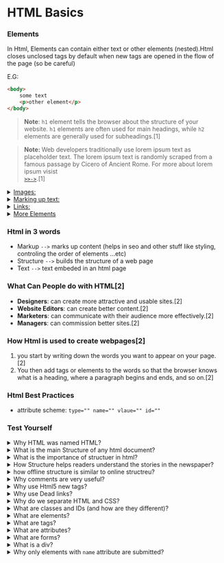 # HTML Basics

<h3><strong>Elements</strong></h3>

In Html, Elements can contain either text or other elements (nested).Html closes unclosed tags by default when new tags are opened in the flow of the page (so be careful)

E.G:

```html
<body> 
    some text
    <p>other element</p>
</body>    
```    
<!-- side note: think of inline-text as an element that is controlled using parent elements. -->

> **Note**: <code>h1</code> element tells the browser about the structure of your website. <code>h1</code> elements are often used for main headings, while <code>h2</code> elements are generally used for subheadings.<span>[1]</span>

> <strong>Note: </strong>Web developers traditionally use lorem ipsum text as placeholder text. The lorem ipsum text is randomly scraped from a famous passage by Cicero of Ancient Rome. For more about lorem ipsum visist <a href="https://en.lipsum.com/"> <code> >>-></code></a>.<span>[1]</span>


<details>
<summary><u>Images:</u></summary>

```html
<img src="images/firefox-icon.png" alt="My test image">
```
<p>
It embeds an image into our page in the position it appears. It does this via the <code>src</code> (source) attribute, which contains the path to our image file.
</p>

<p>
We have also included an <code>alt</code> (alternative) attribute. In this attribute, you specify descriptive text for users who cannot see the image, possibly because of the following reasons:

1. They are visually impaired. Users with significant visual impairments often use tools called screen readers to read out the alt text to them.

2. Something has gone wrong causing the image not to display. For example, try deliberately changing the path inside your <code>src</code> attribute to make it incorrect. If you save and reload the page, you should see something like this in place of the image:


> <strong>Note: </strong>The keywords for alt text are "descriptive text". The alt text you write should provide the reader with enough information to have a good idea of what the image conveys. In this example, our current text of "My test image" is no good at all. A much better alternative for our Firefox logo would be "The Firefox logo: a flaming fox surrounding the Earth."

> **Note**: All <code>img</code> elements <strong>must</strong> have an <code>alt</code> attribute. The text inside an <code>alt</code> attribute is used for screen readers to improve accessibility and is displayed if the image fails to load.

> **Note**: If the image is purely decorative (using an image as a graphic element for the design of the web page), using an empty alt attribute is a best practice.

> **Note**: Ideally the <code>alt</code> attribute should not contain special characters unless needed.

Find out more about accessibility in our [accessibility learning module.](https://developer.mozilla.org/en-US/docs/Learn/Accessibility)
</p>

</details>

<details>
<summary><u>Marking up text:</u></summary>

<h2>Headings</h2>
    <p>
    Heading elements allow you to specify that certain parts of your content are headings — or subheadings. In the same way that a book has the main title, chapter titles and subtitles, an HTML document can too. HTML contains 6 heading levels, <code>&lt;h1&gt;–&lt;h6&gt;</code>, although you'll commonly only use 3 to 4 at most.
    </p>



> <strong>Note: </strong>You'll see that your heading level 1 has an implicit style. Don't use heading elements to make text bigger or bold, because they are used for [accessibility](https://developer.mozilla.org/en-US/docs/Learn/Accessibility/HTML#Text_content) and other reasons such as [SEO](https://developer.mozilla.org/en-US/docs/Learn/HTML/Introduction_to_HTML/HTML_text_fundamentals#Why_do_we_need_structure). Try to create a meaningful sequence of headings on your pages, without skipping levels.

<h2>Paragraphs</h2>
    <p>
    As explained above, <code>&lt;p&gt;</code> elements are for containing paragraphs of text; you'll use these frequently when marking up regular text content.
    </p>

<h2>Lists</h2>
    <p>A lot of the web's content is lists and HTML has special elements for these. Marking up lists always consist of at least 2 elements. The most common list types are ordered and unordered lists:</p>
    <ul>
    <li><strong>Unordered lists</strong> are for lists where the order of the items doesn't matter, such as a shopping list. These are wrapped in a <code>&lt;ul&gt;</code> element.</li>
    <li><strong>Ordered lists</strong> are for lists where the order of the items does matter, such as a recipe. These are wrapped in an <code>&lt;ol&gt;</code> element.</li>
    </ul>
    <p>Each item inside the lists is put inside an <code>&lt;li&gt;</code> (list item) element.</p>    
    <p>For example, if we wanted to turn the part of the following paragraph fragment into a list:</p>   

    <p>At Mozilla, we’re a global community of technologists, thinkers, and builders working together ... </p>

    We could modify the markup to this:

    ```html
        <p>At Mozilla, we’re a global community of</p>
    
        <ul> 
            <li>technologists</li>
            <li>thinkers</li>
            <li>builders</li>
        </ul>

        <p>working together ... </p>
    ```

</details>

<details>
<summary><u>Links:</u></summary>

<p>
Links are very important — they are what makes the web a web! To add a link, we need to use a simple element — <code>&lt;a&gt;</code> — "a" being the short form for "anchor". To make text within your paragraph into a link, follow these steps:
</p>
    <ul>
    <li>Choose some text. We chose the text "Mozilla Manifesto".</li>
    <li>Wrap the text in an <code>&lt;a&gt;</code> element, as shown below:
    
```html
<a>Mozilla Manifesto</a>
```
</li>  
    <li>Give the <code>&lt;a&gt;</code> element an href attribute, as shown below:

```html
<a href="">Mozilla Manifesto</a>
```    
</li>
    <li>Fill in the value of this attribute with the web address that you want the link to link to:

```html
<a href="https://www.mozilla.org/en-US/about/manifesto/">Mozilla Manifesto</a>
```    
</li>
</ul>

> <strong>Note:</strong> You might get unexpected results if you omit the <code>https://</code> or <code>http://</code> part, called the protocol, at the beginning of the web address. After making a link, click it to make sure it is sending you where you wanted it to.</p>

> <strong>Note:</strong> <code>href</code> might appear like a rather obscure choice for an attribute name at first. If you are having trouble remembering it, remember that it stands for <em><strong>h</strong>ypertext <strong>ref</strong>erence</em>.


</details>

<details>
  <summary><u>More Elements</u></summary>
    <p>HTML5 introduces more descriptive HTML tags. These include <code>main</code>, <code>header</code>, <code>footer</code>, <code>nav</code>, <code>video</code>, <code>article</code>, <code>section</code> and others.</p>
    <ul>
        <h4><strong><u> - <code>main</code> tag</u></strong>:</h4>
        <ul>
            <p>The <code>main</code> HTML5 tag helps search engines and other developers find the main content of your page.</p>                    
        </ul>
        <h4><strong><u> - Link to Internal Sections of a Page with Anchor Elements</u></strong>:</h4>
        <ul>
            <p>The <code>a</code> (anchor) elements can also be used to create internal links to jump to different sections within a webpage.<span>[1]</span></p>           
            <p>

```html
<a href="#contacts-header">Contacts</a>
...
<h2 id="contacts-header">Contacts</h2>
```
When users click the Contacts link, they'll be taken to the section of the webpage with the Contacts header element.
> **Note**: IDs should be unique, But if there are 2 or more elements with the same ID, and that ID is used to create an internal link, the first element in the flow of the page will be choosen to jump to (the destination).<span>[0]</span>

> **Note**: Make Dead Links Using the Hash Symbol (<code>#</code>) in place of the link.

> **Note**: You can "make elements into links" by nesting them within an <code>a</code> element.
</p>    
</ul>    
    <h4><strong><u> - <code>Input</code> tag</u></strong>:</h4>
        <ul>
            <p><code>input</code> elements are a convenient way to get input from your user.

```html
<input type="text">
```
> **Note**: <code>input</code> elements are self-closing.

> **Note**: <code>Placeholder</code> text is what is displayed in your input element before your user has inputted anything.

```html
<input placeholder="some text">
```
</ul>
        <h4><strong><u> - <code>Form</code> tag</u></strong>:</h4>
        <ul>
            <li><p>You can build web forms that actually submit data to a server using nothing more than pure HTML. You can do this by specifying an action on your <code>form</code> element.</p>     

```html
<form action="/url-where-you-want-to-submit-form-data"></form>
```
</li>
            <li>All inputs inside of a form are submitted to wherever the form goes to. By Default the form submits to the page that you are currently on.<span>[3]</span></li>
            <li>By default: when the <code>enter</code> key is pressed while one of the elements of the form is in "focus"<code> -> </code>the form is submitted immediatley.<span>[0]</span></li>
            <li><code>div</code>s are used to seprate different elements of forms so that they don't be all on one line (because they are inline elements).<span>[3]</span><span>[0]</span></li>
            <li>Almost always when you build a form, you are gonna want your form to submit somewhere other than the page you are currently on & in order to do that, you'll need to add the atribute <code>action</code> <code> -> </code>the <code>action</code> is going to be where your form is submitting to.<span>[3]</span></li>
            <li>The next thing that you are almost always gonna specify on your form is the <code>method</code> you want your form to use<code> -> </code>that is gonna be: <code>GET</code> or a <code>Post</code> :
                <ul>
                    <li><storng><code>GET</code></strong>: is going to append things to the url and it is gonna send it to another page on the site</li>
                    <li><storng><code>POST</code></strong>: is useful when you have a server and want to save some infromation</li>

> **Note**: browsers can only render <code>GET</code> requests.
</ul>
            <span>[3]</span></li>
            <li>in order for an input to show out in a form URL, you must specify the <code>name</code> attribute.<span>[3]</span></li>
            <li>if you click on a label it should highlight the field that it's being labeled for, this is helpful for not only users but also for screen readers and in order to do this, you should set a <code>for</code> attribute to the element you want to highlight whenever you click on the label with a <code>"value"</code> of the <code>id</code> of the element you want to highlight.<span>[3]</span></li>                        

> **Note**: Another way to associate labels with elements is by nesting the element inside of the label element.<span>[3]</span>    

> **Note**: Most people use the <code>for</code> attribute method instead of the wrap inside method because it is cleaner and easier to style.<span>[3]</span> It is considered best practice to set a <code>for</code> attribute on the <code>label</code> element, with a value that matches the value of the <code>id</code> attribute of the <code>input</code> element. This allows assistive technologies to create a linked relationship between the label and the child <code>input</code> element.<span>[1]</span>

> **Note**: Most people use the wrap inside method with checkboxes and radio buttons.<span>[3]</span>

> **Note**: The defualt <code>type</code> of the <code>input</code> element is <code>text</code>, but you are always wanna be explicit in what type of input you are using.<span>[3]</span>

> **Note**: the <code>type</code> of email verifies emails for you by default. It also provides a keyboard specified for entering emails on mobile phones.<span>[0]</span>

> **Note**: the default behaviour of a <code>button</code> element is <code>type</code> submit. That type submits form to the server. if the attribute is not specified, or if the attribute is dynamically changed to an empty or invalid value.

> **Note**: for <code>button</code> element the <code>type="button"</code>, The button has no default behavior. It can have client-side scripts associated with the element's events, which are triggered when the events occur.

<li>to add a default value for a text input field you can use the <code>value</code> attribute.<span>[3]</span></li>
<li>Adding a <code>submit</code> button to the form will send the data from the form to the URL you specified with your form's <code>action</code> attribute.<span>[1]</span></li>
            <li>Here's an example submit button:

```html
<button type="submit">this button submits the form</button>
```
<span>[1]</span></li>
            <li>all <code>radio</code> buttons need to share the same <code>name</code> which is how we know that there can only be one selected.<span>[3]</span></li>

> **Note**: for all <code>radio</code> buttons, you need to specify a value, so when you submit it to your form, you know what you are getting back.<span>[3]</span>

> **Note**: All related <code>radio</code> buttons should have the same name attribute to create a radio button group. By creating a radio group, selecting any single radio button will automatically deselect the other buttons within the same group ensuring only one answer is provided by the user.<span>[1]</span>

<li>Each of your <code>checkboxes</code> can be nested within its own <code>label</code> element. By wrapping an <code>input</code> element inside of a label element it will automatically associate the checkbox input with the label element surrounding it.<span>[1]</span></li>

> **Note**: All related checkbox inputs should have the same <code>name</code> attribute.<span>[1]</span>

Here's an example of a checkbox:

```html
<label for="loving"><input id="loving" type="checkbox" name="personality"> Loving</label>
```
<label for="loving"><input id="loving" type="checkbox" name="personality"> Loving</label>

> **Note**: It is considered best practice to explicitly define the relationship between a checkbox input and its corresponding label by setting the <code>for</code> attribute on the label element to match the <code>id</code> attribute of the associated input element.<span>[1]</span>

> **Note**:  A <code>label</code>> element can have both a for attribute and a contained control element, as long as the <code>for</code> attribute points to the contained control element.<span>[4]</span>

> **Note**: When a form gets submitted, the data is sent to the server and includes entries for the options selected. Inputs of type <code>radio</code> and <code>checkbox</code> report their values from the <code>value</code> attribute.<span>[1]</span>

> **Note**: Only elements with <code>name</code> attribute are submitted.<span>[1]</span>

> **Note**: <code>name</code> & <code>value</code> pairs get submitted for each element. The radio input is affected by the name attribute.

> **Note**: If you omit the <code>value</code> attribute, the submitted form data uses the default value, which is <code>on</code>. So the <code>value</code> attribute needs to be set to something to identify the option.<span>[1]</span> 

> **Note**: Best Practices is to enter <code>name</code>&<code>value</code> attribute-values in lowercase.

> **Note**: You can set a checkbox or radio button to be checked by default using the checked attribute.<span>[1]</span>

<li>You can require specific form fields so that your user will not be able to <code>submit</code> your form until he or she has filled them out.<span>[1]</span></li>
            <li>For example, if you wanted to make a text input field required, you can just add the attribute <code>required</code> within your <code>input</code> element, like this: <code>&lt;input type="text" required&gt;</code><span>[1]</span></li>
            <li>for full project: check the <a href="https://github.com/MrRamoun/front-end_training/tree/master/web-projects/web-dev-simplified-form-project">web-dev-simplified-form-project</a> in the root of the repo.</li>
</ul>
    </ul>
</details> 

### Html in 3 words

- Markup <code>--></code> marks up content (helps in seo and other stuff like styling, controling the order of elements ...etc)
- Structure <code>--></code> builds the structure of a web page
- Text <code>--></code> text embeded in an html page

### What Can People do with HTML<span>[2]</span>

- **Designers**: can create more attractive and usable sites.<span>[2]</span>
- **Website Editors**: can create better content.<span>[2]</span>
- **Marketers**: can communicate with their audience more effectively.<span>[2]</span>
- **Managers**: can commission better sites.<span>[2]</span>

### How Html is used to create webpages<span>[2]</span>

1. you start by writing down the words you want to appear on your page.<span>[2]</span>
2. You then add tags or elements to the words so that the browser knows what is a heading, where a paragraph begins and ends, and so on.<span>[2]</span>

### Html Best Practices

- attribute scheme: <code>type="" name="" vlaue="" id=""</code>

### Test Yourself

<!-- info in here represent my current knowledge about the topic before learning anything new -->

<details>
  <summary>Why HTML was named HTML?</summary>
    <ul><ul>
        <li>The HyperText part of HTML comes from the early days of the web and its original use case. Pages usually contained static documents that contained references to other documents. These references contained hypertext links used by the browser to navigate to the reference document so the user could read the reference document without having to manually search for it.<span>[1]<span></li>        
    </ul></ul>
</details>

<details>
  <summary>What is the main Structure of any html document?</summary>
    <ul><ul>
        <li>At the top of the document, we need to tell the browser which version of HTML the page is using. HTML is an evolving language, and is updated regularly. Most major browsers support the latest specification, which is HTML5. However, older web pages may use previous versions of the language.</li>
        <li>We tell the browser this information by adding the <code>&lt;!DOCTYPE ...&gt;</code> tag on the first line, where the ... part is the version of HTML. For HTML5, we use <code>&lt;!DOCTYPE html&gt;</code>.<span>[1]<span></li>

> **Note**: The ! and uppercase DOCTYPE is important, especially for older browsers. The html is not case sensitive.<span>[1]<span>        
<li>Next, the rest of the HTML code needs to be wrapped in <code>html</code> tags. The opening <code>&lt;html&gt;</code> goes directly below the <code>&lt;!DOCTYPE html&gt;</code> line, and the closing <code>&lt;/html&gt;</code> goes at the end of the page.<span>[1]<span></li>

```html
<!DOCTYPE html>
<html>
  <!-- Your HTML code goes here -->
</html>
```
</ul></ul>
</details>

<details>
  <summary>What is the importance of structuer in html?</summary>
    <ul><ul>
        <li>In all kinds of documents, structure is very important in helping readers to understand the messages you are trying to convey and to navigate around the document (increases readability). So, in order to learn how to write web pages, it is very important to understand how to structure documents.<span>[2]<span></li>        
    </ul></ul>
</details>

<details>
  <summary>How Structure helps readers understand the stories in the newspaper?</summary>
    <ul><ul>
        <li>For the stories we read in a newspaper: for each story, there will be a <em>headline</em>, some <em>text</em>, and possibly some <em>images</em>. If the article is a long piece, there may be subheadings that split the story into separate sections or quotes from those involved.<span>[2]<span></li>        
    </ul></ul>
</details>

<details>
  <summary>how offline structure is similar to online structreu?</summary>
    <ul><ul>
        <li>The structure is very similar when a news story is viewed online (although it may also feature audio or video).</li>        
        <li>Example of a word document structure: <em>a document might start with a large heading, followed by an introduction or the most important information. This might be expanded upon under subheadings lower down on the page</em><span>[2]<span></li>

> **Note**: The use of headings and subheadings in any document often reflects a hierarchy of information.<span>[2]<span>

> **Note**:  When using a word processor to create a document, <em>we separate out the text to give it structure</em>. Each topic might have a new paragraph, and each section can have a heading to describe what it covers.<span>[2]<span>

</ul></ul>
</details>

<details>
  <summary>Why comments are very useful?</summary>
    <ul><ul>
        <li>Commenting is a way that you can leave comments for other developers within your code without affecting the resulting output that is displayed to the end user.<span>[1]</span></li>
        <li>Commenting is also a convenient way to make code inactive without having to delete it entirely.<span>[1]</span></li>
    </ul></ul>
</details>

<details>
    <summary>Why use Html5 new tags?</summary>
        <ul><ul>
            <li>These tags give a descriptive structure to your HTML, make your HTML easier to read (readability), and help with Search Engine Optimization (SEO) and accessibility.</li>
        </ul></ul>
</details>

<details>
    <summary>Why use Dead links?</summary>
        <ul><ul>
            <li>Sometimes you want to add <code>a</code> elements to your website before you know where they will link.<span>[1]</span></li>
            <li>This is also handy when you're changing the behavior of a link using JavaScript.<span>[1]</span></li>
        </ul></ul>
</details>

<details>
  <summary>Why do we separate HTML and CSS?</summary>
    <ul><ul>
        <li>apply one style (from one style sheet) to multiple html docs.</li>
        <li></li>
    </ul></ul>
</details>  

<details>
  <summary>What are classes and IDs (and how are they different)?</summary>
    <ul><ul>
        <li><strong>Classes</strong>: are attributes of elements that allows grouping of bunch of elements so that it becomes easier to style or manipulate them [i.e: multiple elements can have the same class].</li>
        <li><strong>IDs</strong>: are attributes of elements that allows distinguishing a specific element [i.e: multiple elements shouldn't have the same id, because ids should be unique].<span>[0]</span> An <code>id</code> is an attribute that uniquely describes an element.<span>[1]</span></li>
    </ul></ul>
</details>  

<details>
  <summary>What are elements?</summary>
    <ul><ul>
        <li>Elements are the building block of any html document.</li>        
        <li>Elements usually have opening and closing tags that surround and give meaning to content (used to markup content of the page).</li>
        <li>Example: there are different tag options to place around text to show whether it is a heading, a paragraph, or a list.<span>[1]</span></li>
    </ul></ul>
</details> 

<details>
  <summary>What are tags?</summary>
    <ul><ul>
        <li>tags is a way of marking up content of an html document.</li>        
        <li>using an opening tag and a closing tag to tell the browser that some text of the document is a heading or a paragraph.</li>
        <li>Example:

```html
<openingTag>content</closingtag>
```
</li>    
    </ul></ul>
</details>

<details>
  <summary>What are attributes?</summary>
    <ul><ul>        
        <li>Attributes are like properties of an html element</li>
        <li>Attributes can be used to alter the content of an html element by applying styles and other properties to the content.</li>
        <li>Example:

```html
<openingTag attribute="value">content</closingtag>
```
</li>    
    </ul></ul>
</details> 

<details>
  <summary>What are forms?</summary>
    <ul><ul>        
        <li>Forms are html elements that can contain some textboxes, submit buttons, checkboxes and other stuff.</li>
        <li>Forms are used for sign up and log in pages.</li>
    </ul></ul>
</details>

<details>
  <summary>What is a div?</summary>
    <ul><ul>        
        <li>Div: is a block level element that can contain a bunch of other html elements.</li>
        <li>Divs are mainly used to group multiple html elements together</li>
        <li>The <code>div</code> element, also known as a division element, is a general purpose container for other elements.<span>[1]</span></li>
        <li>The <code>div</code> element is probably the most commonly used HTML element of all.<span>[1]</span></li>
        <li>Just like any other non-self-closing element, you can open a <code>div</code> element with <code>&lt;div&gt;</code> and close it on another line with <code>&lt;/div&gt;</code>.<span>[1]</span></li>
    </ul></ul>
</details>  

<details>
    <summary>Why only elements with <code>name</code> attribute are submitted?</summary>
    <ul><ul>
        <li></li>
    </ul></ul>
</details>


<!-- <details>
  <summary>Why do we separate HTML and CSS?</summary>
    <ul><ul>
        <li>apply one style (from one style sheet) to multiple html docs.</li>
        <li></li>
    </ul></ul>
</details>   -->

<!-- 
[0] my own understanding of the subject ([0] can be used or removed -> blank by default)
[1] https://freecodecamp.org 
[2] Duckett, Jon, HTML and CSS Design and Build Websites, 2011, John Wiley & Sons
[3] Web Dev Simplified, Youtube Channel, https://www.youtube.com/watch?v=fNcJuPIZ2WE&t=52s
[4] MDN Refrences, https://developer.mozilla.org/en-US/docs/web
-->
